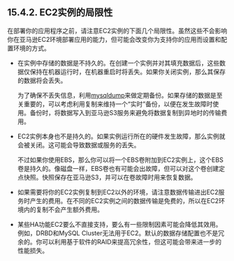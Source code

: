 ## 15.4.2. EC2实例的局限性

在部署你的应用程序之前，请注意EC2实例的下面几个局限性。虽然这些不会影响你在亚马逊EC2环境部署应用的能力，但可能会改变你为支持你的应用而设置和配置环境的方式。

* 在实例中存储的数据是不持久的。在创建一个实例并对其填充数据后，这些数据仅保持在机器运行时，在机器重启时将丢失。如果你关闭实例，那么其保存的数据将会丢失。

    为了确保不丢失信息，利用[mysqldump](http://dev.mysql.com/doc/refman/5.6/en/mysqldump.html)来做定期备份。如果存储的数据是至关重要的，可以考虑利用复制来维持一个“实时”备份，以便在发生故障时使用。备份时，将数据写入到亚马逊S3服务来避免将数据复制到异地时的传输费用。

* EC2实例本身也不是持久的。如果实例运行所在的硬件发生故障，那么实例就会被关闭。这可能会导致数据或服务的丢失。
    
    不过如果你使用EBS，那么你可以将一个EBS卷附加到EC2实例上，这个EBS卷是持久的。像磁盘一样，EBS卷也有可能会出故障，但可以对这个卷创建定点快照。快照保存在亚马逊S3，并可以在卷故障时用来恢复数据。

* 如果需要将你的EC2实例复制到EC2以外的环境，请注意数据传输进出EC2服务时产生的费用。在不同的EC2实例之间的数据传输是免费的，所以在EC2环境内的复制不会产生额外费用。

* 某些HA功能EC2要么不直接支持，要么有一些限制因素可能会降低其效用。例如，DRBD和MySQL Cluster无法用于EC2。默认的数据存储配置也不是冗余的。你可以利用基于软件的RAID来提高冗余性，但这可能会带来进一步的性能损失。